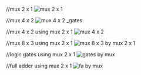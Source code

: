 //mux 2 x 1
![mux 2 x 1](https://user-images.githubusercontent.com/91768976/206729462-f900286f-26fd-4793-80fa-d36325fafe88.png)


//mux 4 x 2 
![mux 4 x 2 _gates](https://user-images.githubusercontent.com/91768976/206729494-cfeb7115-ed39-4392-b1d8-daaab103d891.png)


//mux 4 x 2 using mux 2 x 1
![mux 4 x 2](https://user-images.githubusercontent.com/91768976/206729515-2d9997a1-012f-41fa-b6e4-44acabf73eea.png)


//mux 8 x 3 using mux 2 x 1
![mux 8 x 3 by mux 2 x 1](https://user-images.githubusercontent.com/91768976/206729533-1c2b4c68-7fe2-4282-b60a-97bf9cf3df68.png)


//logic gates using mux 2 x 1
![gates by mux](https://user-images.githubusercontent.com/91768976/206729552-5348597c-192b-4028-a235-9bc09c268329.png)


//full adder using mux 2 x 1
![fa by mux](https://user-images.githubusercontent.com/91768976/206729560-16e607e4-d550-4dc0-b4a0-8c86110ae7a8.png)
